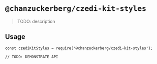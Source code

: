 # `@chanzuckerberg/czedi-kit-styles`

> TODO: description

## Usage

```
const czediKitStyles = require('@chanzuckerberg/czedi-kit-styles');

// TODO: DEMONSTRATE API
```
